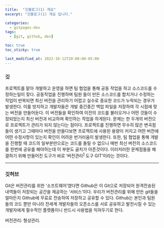 ```yaml
---
title:  "깃블로그(1) 개요"
excerpt: "깃블로그(1) 개요 입니다."

categories:
  - gitpages-dev
tags:
  - [git, github, dev]

toc: true
toc_sticky: true

last_modified_at: 2022-10-12T20:00:00-05:00
---
```


<!-- 헤더에 각주1 --> 

### 깃
프로젝트를 맡아 개발하고 운영을 하면 팀 협업을 통해 공동 작업을 하고 소스코드를 수정하는일이 잦다. 공동작업을 진행하며 팀원 들이 만든 소스코드를 합치거나 수정하는 작업이 반복되면 최신 버전을 관리하기 어렵고 실수로 중요한 코드가 누락되는 경우가 발생한다. 
이를 방지하고 개발자들은 개발 중간중간 백업 파일을 저장하여 각 시점에 맞는 버전을 만들어둔다. 이 버전들을 확인하여 이전의 코드를 불러오거나 어떤 것들이 수정되었는지 최신 버전과 비교하며 확인하는 작업을 하게된다. 
문제는 한 두개의 버전으로 프로젝트가 관리가 되지 않는다는 점이다. 프로젝트를 진행하면 무수히 많은 변곡점들이 생기고 그때마다 버전을 만들다보면 프로젝트에 사용된 용량이 커지고 어떤 버전에 어떤 수정사항이 있는지 확인이 어려운 번거러움이 발생한다. 
또한, 팀 협업을 통해 개발을 진행할 때 코드의 일부분만으로는 코드를 돌릴 수 없으니 매번 최신 버전의 소스코드를 한번에 공유를 해야하는데 이 부분도 골치가 아픈것이다. 
이러저러한 문제점들을 해결하기 위해 만들어진 도구가 바로 ‘버전관리<sup>[1](#버전관리노트)</sup> 도구 GIT’이라는 것이다.  

___

### 깃허브
Git은 버전관리를 위한 ‘소프트웨어’였다면 Github은 이 Git으로 저장되어 원격전송된 내역들이 저장되는 공간을 제공하는 ‘서비스’이다. 
우리가 버전관리를 위해 만든 git들을 얼마든지 Github에 무료로 전송하여 저장하고 공유할 수 있다. 
Github는 본인과 팀원들의 코드 뿐만 아니라 전세계 개발자들의 오픈소스를 서로 공유하고 발전시킬 수 있는 개발자에게 필수적인 플랫폼이니 반드시 사용법을 익혀두기로 한다.  




<!-- 각주에 대한 주석 --> 
<a name="버전관리노트">버전관리</a>: 형상관리.
